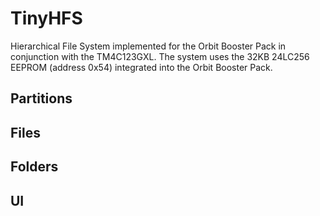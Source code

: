 # TinyHFS
Hierarchical File System implemented for the Orbit Booster Pack in conjunction with the TM4C123GXL. The system uses the 32KB 24LC256 EEPROM (address 0x54) integrated into the Orbit Booster Pack.

## Partitions

## Files

## Folders

## UI
